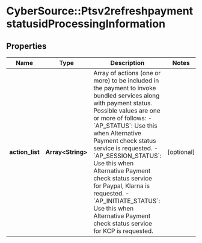 # CyberSource::Ptsv2refreshpaymentstatusidProcessingInformation

## Properties
Name | Type | Description | Notes
------------ | ------------- | ------------- | -------------
**action_list** | **Array&lt;String&gt;** | Array of actions (one or more) to be included in the payment to invoke bundled services along with payment status.  Possible values are one or more of follows:   - &#x60;AP_STATUS&#x60;: Use this when Alternative Payment check status service is requested.   - &#x60;AP_SESSION_STATUS&#x60;: Use this when Alternative Payment check status service for Paypal, Klarna is requested.   - &#x60;AP_INITIATE_STATUS&#x60;: Use this when Alternative Payment check status service for KCP is requested.  | [optional] 


